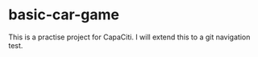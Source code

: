 # basic-car-game
This is a practise project for CapaCiti. I will extend this to a git navigation test.
